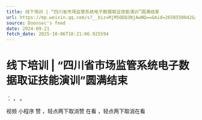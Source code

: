 ```yaml
---
title: 线下培训 | “四川省市场监管系统电子数据取证技能演训”圆满结束
url: https://mp.weixin.qq.com/s?__biz=MjM5ODQ3NjAwNQ==&mid=2650550042&idx=1&sn=d997ceb8014b8fd688056836e4c692d6
source: Doonsec's feed
date: 2024-09-21
fetch_date: 2025-10-06T18:21:06.925594
---
```


# 线下培训 | “四川省市场监管系统电子数据取证技能演训”圆满结束

：
，
。

视频
小程序
赞
，轻点两下取消赞
在看
，轻点两下取消在看